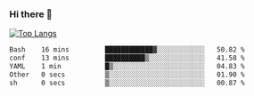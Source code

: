 ### Hi there 👋

<!--
**3Xpl0it3r/3Xpl0it3r** is a ✨ _special_ ✨ repository because its `README.md` (this file) appears on your GitHub profile.

Here are some ideas to get you started:

- 🔭 I’m currently working on ...
- 🌱 I’m currently learning ...
- 👯 I’m looking to collaborate on ...
- 🤔 I’m looking for help with ...
- 💬 Ask me about ...
- 📫 How to reach me: ...
- 😄 Pronouns: ...
- ⚡ Fun fact: ...
-->


[![Top Langs](https://github-readme-stats.vercel.app/api/top-langs/?username=3Xpl0it3r&layout=compact)](https://github.com/3Xpl0it3r/3Xpl0it3r)

<!--START_SECTION:waka-->

```txt
Bash    16 mins         ████████████▓░░░░░░░░░░░░   50.82 %
conf    13 mins         ██████████▒░░░░░░░░░░░░░░   41.58 %
YAML    1 min           █▒░░░░░░░░░░░░░░░░░░░░░░░   04.83 %
Other   0 secs          ▒░░░░░░░░░░░░░░░░░░░░░░░░   01.90 %
sh      0 secs          ▒░░░░░░░░░░░░░░░░░░░░░░░░   00.87 %
```

<!--END_SECTION:waka-->
